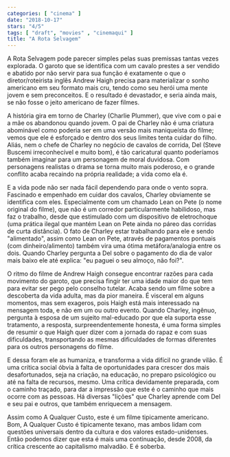 ```yaml
---
categories: [ "cinema" ]
date: "2018-10-17"
stars: "4/5"
tags: [ "draft", "movies" , "cinemaqui" ]
title: "A Rota Selvagem"
---
```

A Rota Selvagem pode parecer simples pelas suas premissas tantas vezes
explorada. O garoto que se identifica com um cavalo prestes a ser
vendido e abatido por não servir para sua função é exatamente o que
o diretor/roteirista inglês Andrew Haigh precisa para materializar o
sonho americano em seu formato mais cru, tendo como seu herói uma mente
jovem e sem preconceitos. E o resultado é devastador, e seria ainda mais,
se não fosse o jeito americano de fazer filmes.

A história gira em torno de Charley (Charlie Plummer), que vive com
o pai e a mãe os abandonou quando jovem. O pai de Charley não é uma
criatura abominável como poderia ser em uma versão mais maniqueísta
do filme; vemos que ele é esforçado e dentro dos seus limites tenta
cuidar do filho. Aliás, nem o chefe de Charley no negócio de cavalos
de corrida, Del (Steve Buscemi irreconhecível e muito bom), é tão
caricatural quanto poderíamos também imaginar para um personagem de
moral duvidosa. Com personagens realistas o drama se torna muito mais
poderoso, e o grande conflito acaba recaindo na própria realidade;
a vida como ela é.

E a vida pode não ser nada fácil dependendo para onde o vento
sopra. Fascinado e empenhado em cuidar dos cavalos, Charley obviamente
se identifica com eles. Especialmente com um chamado Lean on Pete
(o nome original do filme), que não é um corredor particularmente
habilidoso, mas faz o trabalho, desde que estimulado com um dispositivo
de eletrochoque (uma prática ilegal que mantém Lean on Pete ainda
no páreo das corridas de curta distância). O fato de Charley estar
trabalhando para ele e sendo "alimentado", assim como Lean on Pete,
através de pagamentos pontuais (com dinheiro/alimento) também vira
uma ótima metáfora/analogia entre os dois. Quando Charley pergunta
a Del sobre o pagamento do dia de valor mais baixo ele até explica:
"eu paguei o seu almoço, não foi?".

O ritmo do filme de Andrew Haigh consegue encontrar razões para cada
movimento do garoto, que precisa fingir ter uma idade maior do que tem
para evitar ser pego pelo conselho tutelar. Acaba sendo um filme sobre
a descoberta da vida adulta, mas da pior maneira. É visceral em alguns
momentos, mas sem exageros, pois Haigh está mais interessado na mensagem
toda, e não em um ou outro evento. Quando Charley, ingênuo, pergunta
à esposa de um sujeito mal-educado por que ela suporta esse tratamento,
a resposta, surpreendentemente honesta, é uma forma simples de resumir
o que Haigh quer dizer com a jornada do rapaz e com suas dificuldades,
transportando as mesmas dificuldades de formas diferentes para os outros
personagens do filme.

E dessa foram ele as humaniza, e transforma a vida difícil no grande
vilão. É uma crítica social óbvia à falta de oportunidades para
crescer dos mais desafortunados, seja na criação, na educação, no
preparo psicológico ou até na falta de recursos, mesmo. Uma crítica
devidamente preparada, com o caminho traçado, para dar a impressão que
este é o caminho que mais ocorre com as pessoas. Há diversas "lições"
que Charley aprende com Del e seu pai e outros, que também enriquecem
a mensagem.

Assim como A Qualquer Custo, este é um filme tipicamente americano. Bom,
A Qualquer Custo é tipicamente texano, mas ambos lidam com questões
universais dentro da cultura e dos valores estado-unidenses. Então
podemos dizer que esta é mais uma continuação, desde 2008, da crítica
crescente ao capitalismo malvadão. E é soberba.
